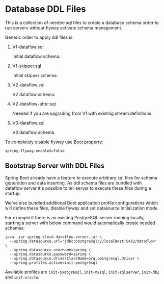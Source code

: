 # Database DDL Files
This is a collection of needed sql files to create a database schema order
to run servers without flyway activate schema management.

Generic order to apply ddl files is:

1. V1-dataflow.sql

    Initial dataflow schema.

2. V1-skipper.sql

    Initial skipper schema.

3. V2-dataflow.sql

    V2 dataflow schema.

4. V2-dataflow-after.sql

    Needed if you are upgrading from V1 with existing stream definitions.

5. V3-dataflow.sql

    V3 dataflow schema

To completely disable flyway use Boot property:

    spring.flyway.enabled=false

## Bootstrap Server with DDL Files
Spring Boot already have a feature to execute arbitrary sql files for schema generation
and data inserting. As ddl schema files are bundled with dataflow server it's possible
to tell server to execute these files during a startup.

We've also bundled additional Boot application profile configurations which will define
these files, disable flyway and set datasource initialization mode.

For example if there is an existing PostgreSQL server running locally, starting a server
with below command would automatically create needed schemas:

    java -jar spring-cloud-dataflow-server.jar \
      --spring.datasource.url='jdbc:postgresql://localhost:5432/dataflow' \
      --spring.datasource.username=spring \
      --spring.datasource.password=spring \
      --spring.datasource.driverClassName=org.postgresql.Driver \
      --spring.profiles.active=init-postgresql

Available profiles are `init-postgresql`, `init-mysql`, `init-sqlserver`,
`init-db2` and `init-oracle`.
